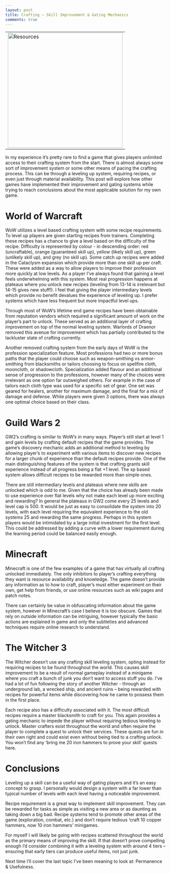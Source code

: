 ```yaml
---
layout: post
title: Crafting – Skill Improvement & Gating Mechanics
comments: true
---
```


<table style="margin-left:auto; margin-right:auto;">
  <tr>
    <td>
      <img src="{{ site.baseurl }}/images/skillup.png" alt="Resources" style="width: 360px;"/>
    </td>
  </tr>
</table>

In my experience it’s pretty rare to find a game that gives players unlimited access to their crafting system from the start. There is almost always some sort of improvement system or some other means of pacing the crafting process. This can be through a leveling up system, requiring recipes, or even just through material availability. This post will explore how other games have implemented their improvement and gating systems while trying to reach conclusions about the most applicable solution for my own game. 
<span class=”more”></span>

<h1>World of Warcraft</h1> 
WoW utilizes a level based crafting system with some recipe requirements. To level up players are given starting recipes from trainers. Completing these recipes has a chance to give a level based on the difficulty of the recipe. Difficulty is represented by colour - in descending order: red (uncraftable), orange (guaranteed skill up), yellow (likely skill up), green (unlikely skill up), and grey (no skill up). Some catch up recipes were added in the Cataclysm expansion which provide more than one skill up per craft. These were added as a way to allow players to improve their profession more quickly at low levels. As a player I’ve always found that gaining a level feels underwhelming with this system. Most real progression happens at plateaus where you unlock new recipes (leveling from 13-14 is irrelevant but 14-15 gives new stuff!). I feel that giving the player intermediary levels which provide no benefit devalues the experience of leveling up. I prefer systems which have less frequent but more impactful level ups.

Through most of WoW’s lifetime end game recipes have been obtainable from reputation vendors which required a significant amount of work on the player’s part to unlock. These served as an additional layer of crafting improvement on top of the normal leveling system. Warlords of Draenor removed this avenue for improvement which has partially contributed to the lackluster state of crafting currently.

Another removed crafting system from the early days of WoW is the profession specialization feature. Most professions had two or more bonus paths that the player could choose such as weapon-smithing vs armor-smithing from blacksmiths or tailors choosing to focus on spellfire cloth, mooncloth, or shadowcloth. Specialization added flavour and an additional sense of progression to the professions, however many of the choices were irrelevant as one option far outweighed others. For example in the case of tailors each cloth type was used for a specific set of gear. One set was geared for healers, another for maximum damage, and the final for a mix of damage and defense. While players were given 3 options, there was always one optimal choice based on their class.

<h1>Guild Wars 2</h1>
GW2’s crafting is similar to WoW’s in many ways. Player’s still start at level 1 and gain levels by crafting default recipes that the game provides. The game’s discovery mechanic adds an additional method to leveling by allowing player’s to experiment with various items to discover new recipes for a larger chunk of experience than the default recipes provide. One of the main distinguishing features of the system is that crafting grants skill experience instead of all progress being a flat +1 level. The xp based system allows difficult recipes to be rewarded more than simple ones. 

There are still intermediary levels and plateaus where new skills are unlocked which is odd to me. Given that the choice has already been made to use experience over flat levels why not make each level up more exciting and rewarding? In general the plateaus in GW2 come every 25 levels and level cap is 500. It would be just as easy to consolidate the system into 20 levels, with each level requiring the equivalent experience to the old systems 25 and rewarding the same progress. Perhaps in this system players would be intimidated by a large initial investment for the first level. This could be addressed by adding a curve with a lower requirement during the learning period could be balanced easily enough.

<h1>Minecraft</h1>
Minecraft is one of the few examples of a game that has virtually all crafting unlocked immediately. The only inhibitors to player’s crafting everything they want is resource availability and knowledge. The game doesn’t provide any information as to how to craft, player’s must either experiment on their own, get help from friends, or use online resources such as wiki pages and patch notes.

There can certainly be value in obfuscating information about the game system, however in Minecraft’s case I believe it is too obscure. Games that rely on outside information can be intriguing, however typically the basic actions are explained in game and only the subtleties and advanced techniques require online research to understand. 

<h1>The Witcher 3</h1>
The Witcher doesn’t use any crafting skill leveling system, opting instead for requiring recipes to be found throughout the world. This causes skill improvement to be a result of normal gameplay instead of a minigame where you craft a bunch of junk you don’t want to access stuff you do. I’ve had a lot of fun following the story of another Witcher - through an underground lab, a wrecked ship, and ancient ruins – being rewarded with recipes for powerful items while discovering how he came to possess them in the first place.

Each recipe also has a difficulty associated with it. The most difficult recipes require a master blacksmith to craft for you. This again provides a gating mechanic to impede the player without requiring tedious leveling to unlock. Master crafters exist throughout the world and often require the player to complete a quest to unlock their services. These quests are fun in their own right and could exist even without being tied to a crafting unlock. You won’t find any ‘bring me 20 iron hammers to prove your skill’ quests here.

<h1>Conclusions</h1>
Leveling up a skill can be a useful way of gating players and it’s an easy concept to grasp. I personally would design a system with a far lower than typical number of levels with each level having a noticeable improvement.

Recipe requirement is a great way to implement skill improvement. They can be rewarded for tasks as simple as visiting a new area or as daunting as taking down a big bad. Recipe systems tend to promote other areas of the game (exploration, combat, etc.) and don’t require tedious ‘craft 10 copper hammers, now 10 iron hammers’ minigames.

For myself I will likely be going with recipes scattered throughout the world as the primary means of improving the skill. If that doesn’t prove compelling enough I’d consider combining it with a leveling system with around 4 tiers – ensuring that early tiers can produce useful items, not just junk.

Next time I’ll cover the last topic I’ve been meaning to look at: Permanence & Usefulness. 
